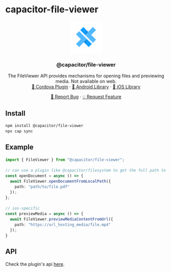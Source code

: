 # capacitor-file-viewer

<div align="center">
  <a href="https://github.com/ionic-team/capacitor-file-viewer">
    <img src=".github/assets/logo.png" alt="Logo" width="auto" height="100">
  </a>

<h3 align="center">@capacitor/file-viewer</h3>

  <p align="center">
    The FileViewer API provides mechanisms for opening files and previewing media. Not available on web.
    <br />
    <a href="https://github.com/ionic-team/cordova-outsystems-file-viewer">🔌 Cordova Plugin</a>
    ·
    <a href="https://github.com/ionic-team/ion-android-fileviewer">🤖 Android Library</a>
    ·
    <a href="https://github.com/ionic-team/ion-ios-fileviewer">🍏 iOS Library</a>
  </p>
  <p align="center">
    <a href="https://github.com/ionic-team/capacitor-file-viewer/issues/new?labels=bug&template=bug-report.md">🐛 Report Bug</a>
    ·
    <a href="https://github.com/ionic-team/capacitor-file-viewer/issues/new?labels=enhancement&template=feature-request.md">   💡 Request Feature</a>
  </p>
</div>

## Install

```bash
npm install @capacitor/file-viewer
npx cap sync
```

## Example

```typescript
import { FileViewer } from "@capacitor/file-viewer";

// can use a plugin like @capacitor/filesystem to get the full path to the file
const openDocument = async () => {
  await FileViewer.openDocumentFromLocalPath({
    path: "path/to/file.pdf"
  });
};

// ios-specific
const previewMedia = async () => {
  await FileViewer.previewMediaContentFromUrl({
    path: "https://url_hosting_media/file.mp4"
  });
}
```

## API

Check the plugin's api [here](packages/capacitor-plugin/README.md).

